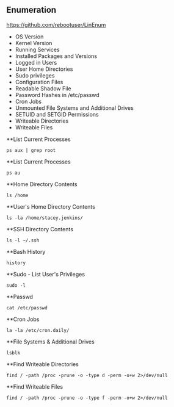 ## Enumeration
https://github.com/rebootuser/LinEnum

- OS Version
- Kernel Version
- Running Services
- Installed Packages and Versions
- Logged in Users
- User Home Directories
- Sudo privileges
- Configuration Files
- Readable Shadow File
- Password Hashes in /etc/passwd
- Cron Jobs
- Unmounted File Systems and Additional Drives
- SETUID and SETGID Permissions
- Writeable Directories
- Writeable Files

**List Current Processes
```shell-session
ps aux | grep root
```

**List Current Processes
```shell-session
ps au
```

**Home Directory Contents
```shell-session
ls /home
```

**User's Home Directory Contents
```shell-session
ls -la /home/stacey.jenkins/
```

**SSH Directory Contents
```shell-session
ls -l ~/.ssh
```

**Bash History
```shell-session
history
```

**Sudo - List User's Privileges
```shell-session
sudo -l
```

**Passwd
```shell-session
cat /etc/passwd
```

**Cron Jobs
```shell-session
la -la /etc/cron.daily/
```

**File Systems & Additional Drives
```shell-session
lsblk
```

**Find Writeable Directories
```shell-session
find / -path /proc -prune -o -type d -perm -o+w 2>/dev/null
```

**Find Writeable Files
```shell-session
find / -path /proc -prune -o -type f -perm -o+w 2>/dev/null
```
